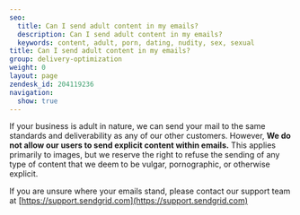 ```yaml
---
seo:
  title: Can I send adult content in my emails?
  description: Can I send adult content in my emails?
  keywords: content, adult, porn, dating, nudity, sex, sexual
title: Can I send adult content in my emails?
group: delivery-optimization
weight: 0
layout: page
zendesk_id: 204119236
navigation:
  show: true
---
```


If your business is adult in nature, we can send your mail to the same standards and deliverability as any of our other customers. However, **We do not allow our users to send explicit content within emails.** This applies primarily to images, but we reserve the right to refuse the sending of any type of content that we deem to be vulgar, pornographic, or otherwise explicit.

If you are unsure where your emails stand, please contact our support team at [https://support.sendgrid.com](https://support.sendgrid.com)

